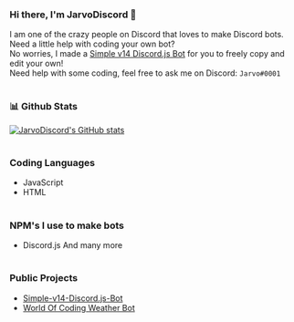 ### Hi there, I'm JarvoDiscord 👋
I am one of the crazy people on Discord that loves to make Discord bots.
<br>
Need a little help with coding your own bot?
<br>
No worries, I made a [Simple v14 Discord.js Bot](https://github.com/JarvoDiscord/Simple-v14-Discord.js-Bot) for you to freely copy and edit your own!
<br>
Need help with some coding, feel free to ask me on Discord: `Jarvo#0001`

#

### 📊 Github Stats
[![JarvoDiscord's GitHub stats](https://github-readme-stats.vercel.app/api?username=JarvoDiscord&show_icons=true&theme=onedark)](https://github-readme-stats.vercel.app/api?username=JarvoDiscord&show_icons=true&theme=onedark)

#

### Coding Languages
- JavaScript
- HTML

#

### NPM's I use to make bots
- Discord.js
And many more

#

### Public Projects
- [Simple-v14-Discord.js-Bot](https://github.com/JarvoDiscord/Simple-v14-Discord.js-Bot)
- [World Of Coding Weather Bot](https://github.com/World-of-Coding)

